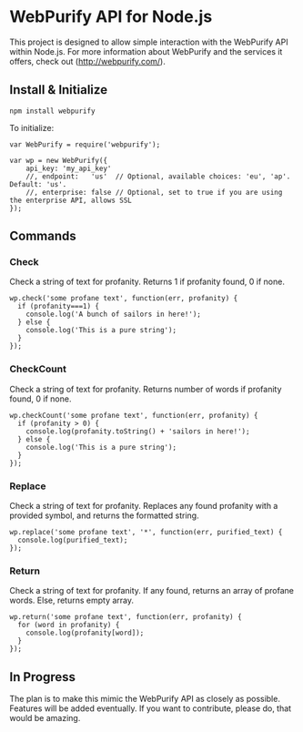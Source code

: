 WebPurify API for Node.js
=========================

This project is designed to allow simple interaction with the WebPurify API within Node.js. For more information about WebPurify and the services it offers, check out (http://webpurify.com/).

Install & Initialize
--------------------

`npm install webpurify`

To initialize:

    var WebPurify = require('webpurify');
    
    var wp = new WebPurify({
        api_key: 'my_api_key'
        //, endpoint:   'us'  // Optional, available choices: 'eu', 'ap'. Default: 'us'.
        //, enterprise: false // Optional, set to true if you are using the enterprise API, allows SSL
    });


Commands
--------

### Check

Check a string of text for profanity. Returns 1 if profanity found, 0 if none.

    wp.check('some profane text', function(err, profanity) {
      if (profanity===1) {
        console.log('A bunch of sailors in here!');
      } else {
        console.log('This is a pure string');
      }
    });


### CheckCount

Check a string of text for profanity. Returns number of words if profanity found, 0 if none.

    wp.checkCount('some profane text', function(err, profanity) {
      if (profanity > 0) {
        console.log(profanity.toString() + 'sailors in here!');
      } else {
        console.log('This is a pure string');
      }
    });


### Replace
Check a string of text for profanity. Replaces any found profanity with a provided symbol, and returns the formatted string.

    wp.replace('some profane text', '*', function(err, purified_text) {
      console.log(purified_text);
    });


### Return
Check a string of text for profanity. If any found, returns an array of profane words. Else, returns empty array.

    wp.return('some profane text', function(err, profanity) {
      for (word in profanity) {
        console.log(profanity[word]);
      }
    });


In Progress
-----------

The plan is to make this mimic the WebPurify API as closely as possible. Features will be added eventually. If you want to contribute, please do, that would be amazing.